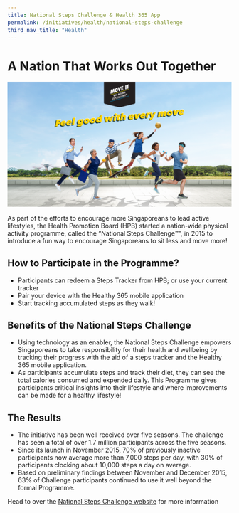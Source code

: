 ```yaml
---
title: National Steps Challenge & Health 365 App
permalink: /initiatives/health/national-steps-challenge
third_nav_title: "Health"
---
```


# A Nation That Works Out Together

![National Steps challenge key visual](/images/initiatives/national-steps-challenge.png)

As part of the efforts to encourage more Singaporeans to lead active lifestyles, the Health Promotion Board (HPB) started a nation-wide physical activity programme, called the “National Steps Challenge™”, in 2015 to introduce a fun way to encourage Singaporeans to sit less and move more!

## How to Participate in the Programme?

-	Participants can redeem a Steps Tracker from HPB; or use your current tracker
-	Pair your device with the Healthy 365 mobile application
-	Start tracking accumulated steps as they walk!

## Benefits of the National Steps Challenge

-	Using technology as an enabler, the National Steps Challenge empowers Singaporeans to take responsibility for their health and wellbeing by tracking their progress with the aid of a steps tracker and the Healthy 365 mobile application.
-	As participants accumulate steps and track their diet, they can see the total calories consumed and expended daily. This Programme gives participants critical insights into their lifestyle and where improvements can be made for a healthy lifestyle!
 
## The Results

- The initiative has been well received over five seasons. The challenge has seen a total of over 1.7 million participants across the five seasons. 
- Since its launch in November 2015, 70% of previously inactive participants now average more than 7,000 steps per day, with 30% of participants clocking about 10,000 steps a day on average.
- Based on preliminary findings between November and December 2015, 63% of Challenge participants continued to use it well beyond the formal Programme.

Head to over the <a href="https://www.healthhub.sg/programmes/37/nsc" target="_blank">National Steps Challenge website</a> for more information 
